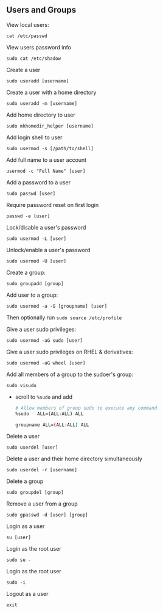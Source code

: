 ## Users and Groups

View local users: 

```
cat /etc/passwd
```

View users password info

```
sudo cat /etc/shadow
```

Create a user

```
sudo useradd [username]
```

Create a user with a home directory 

```
sudo useradd -m [username]
```

Add home directory to user 

```
sudo mkhomedir_helper [username]
```

Add login shell to user 

```
sudo usermod -s [/path/to/shell]
```

Add full name to a user account

```
usermod -c "Full Name" [user]
```

Add a password to a user

```
sudo passwd [user]
```

Require password reset on first login

```
passwd -e [user]
```

Lock/disable a user's password 

```
sudo usermod -L [user]
```

Unlock/enable a user's password 

```
sudo usermod -U [user]
```

Create a group: 

```
sudo groupadd [group]
```

Add user to a group: 

```
sudo usermod -a -G [groupname] [user]
```

Then optionally run `sudo source /etc/profile`

Give a user sudo privileges: 

```
sudo usermod -aG sudo [user]
```

Give a user sudo privileges on RHEL & derivatives: 

```
sudo usermod -aG wheel [user]
```

Add all members of a group to the sudoer's group:

```
sudo visudo
```
- scroll to `%sudo` and add 

    ```bash 
    # Allow members of group sudo to execute any command
    %sudo   ALL=(ALL:ALL) ALL

    groupname ALL=(ALL:ALL) ALL
    ```

Delete a user 

```
sudo userdel [user]
```

Delete a user and their home directory simultaneously

```
sudo userdel -r [username]
```

Delete a group 

```
sudo groupdel [group]
```

Remove a user from a group

```
sudo gpasswd -d [user] [group]
``` 

Login as a user 

```
su [user]
```

Login as the root user 

```
sudo su -
```

Login as the root user

```
sudo -i
```

Logout as a user

```
exit
```